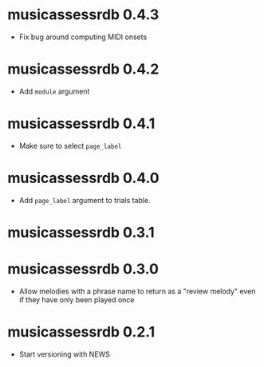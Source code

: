 # musicassessrdb 0.4.3

- Fix bug around computing MIDI onsets

# musicassessrdb 0.4.2

- Add `module` argument

# musicassessrdb 0.4.1

- Make sure to select `page_label`

# musicassessrdb 0.4.0

- Add `page_label` argument to trials table.

# musicassessrdb 0.3.1

# musicassessrdb 0.3.0

- Allow melodies with a phrase name to return as a "review melody" even if they have only been played once

# musicassessrdb 0.2.1

- Start versioning with NEWS
